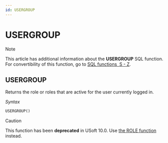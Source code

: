 ```yaml
---
id: USERGROUP
---
```


# USERGROUP



> [!NOTE]
> This article has additional information about the **USERGROUP** SQL function.
> For convertibility of this function, go to [SQL functions  S - Z](/docs/Modeller%20and%20Rules%20Engine/SQL%20functions/SQL%20functions%20SZ.md).

## **USERGROUP**

Returns the role or roles that are active for the user currently logged in.

*Syntax*

```sql
USERGROUP()
```

> [!CAUTION]
> This function has been **deprecated** in USoft 10.0. Use [the ROLE function](/docs/Modeller%20and%20Rules%20Engine/SQL%20functions/ROLE.md) instead.